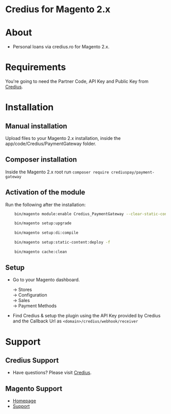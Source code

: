 # Credius for Magento 2.x

#  About

  * Personal loans via credius.ro for Magento 2.x.

#  Requirements

  You're going to need the Partner Code, API Key and Public Key from [Credius](https://www.credius.ro/).
  

#  Installation

## Manual installation

Upload files to your Magento 2.x installation, inside the app/code/Credius/PaymentGateway folder.

## Composer installation

Inside the Magento 2.x root run `composer require crediuspay/payment-gateway`

## Activation of the module

Run the following after the installation:
```bash
    bin/magento module:enable Credius_PaymentGateway --clear-static-content
 
    bin/magento setup:upgrade
    
    bin/magento setup:di:compile
 
    bin/magento setup:static-content:deploy -f
 
    bin/magento cache:clean 
```

## Setup

- Go to your Magento dashboard. 

    -> Stores     
    -> Configuration     
    -> Sales    
    -> Payment Methods


- Find Credius & setup the plugin using the API Key provided by Credius and the Callback Url as `<domain>/credius/webhook/receiver`

#  Support

##  Credius Support

  * Have questions? Please visit [Credius](https://www.credius.ro/).

##  Magento Support
    
  * [Homepage](http://magento.com/)
  * [Support](http://magento.com/help/overview)
